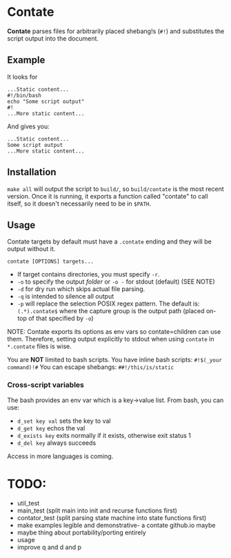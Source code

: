 # Contate

**Contate** parses files for arbitrarily placed shebang!s (`#!`) and substitutes the script output into the document.

## Example 

It looks for

```
...Static content...
#!/bin/bash
echo "Some script output"
#!
...More static content...
```
And gives you:

```
...Static content...
Some script output
...More static content...
```

## Installation

`make all` will output the script to `build/`, so `build/contate` is the most recent version. Once it is running, it exports a function called "contate" to call itself, so it doesn't necessarily need to be in `$PATH`.

## Usage

Contate targets by default must have a `.contate` ending and they will be output without it.

`contate [OPTIONS] targets...`

* If target contains directories, you must specify `-r`.
* `-o` to specify the output _folder_ or `-o -` for stdout (default) (SEE NOTE)
* `-d` for dry run which skips actual file parsing.
* `-q` is intended to silence all output
* `-p` will replace the selection POSIX regex pattern. The default is: `(.*).contate$` where the capture group is the output path (placed on-top of that specified by `-o`)

NOTE: Contate exports its options as env vars so contate=children can use them. Therefore, setting output explicitly to stdout when using `contate` in `*.contate` files is wise.

You are **NOT** limited to bash scripts.
You have inline bash scripts: `#!$(_your command)!#`
You can escape shebangs: `##!/this/is/static`

### Cross-script variables

The bash provides an env var which is a key->value list. From bash, you can use:

* `d_set key val` sets the key to val
* `d_get key` echos the val
* `d_exists key` exits normally if it exists, otherwise exit status 1
* `d_del key` always succeeds

Access in more languages is coming.

# TODO:

* util_test
* main_test (split main into init and recurse functions first)
* contator_test (split parsing state machine into state functions first)
* make examples legible and demonstrative- a contate github.io maybe
* maybe thing about portability/porting entirely
* usage
* improve q and d and p
